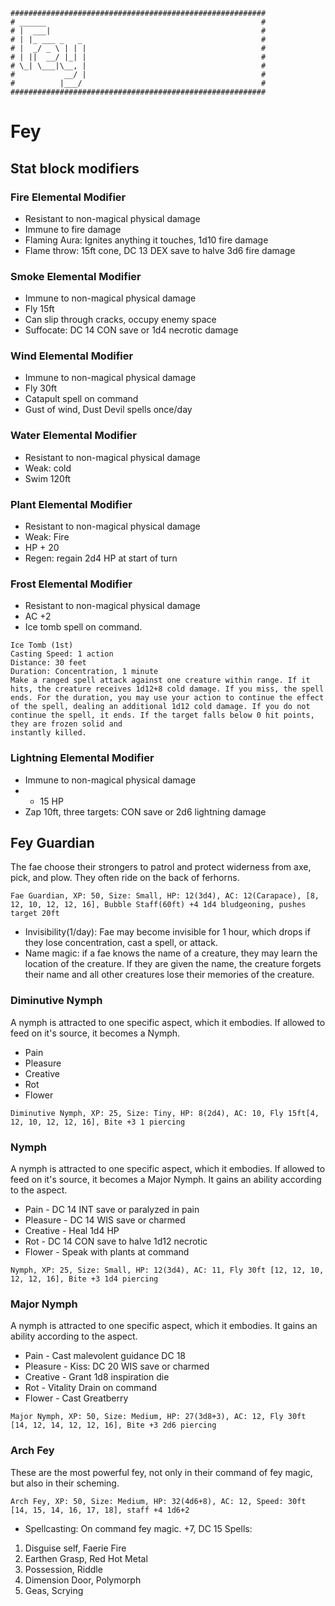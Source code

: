 ```
#########################################################
# ______                                                #
# |  ___|                                               #
# | |_ ___ _   _                                        #
# |  _/ _ \ | | |                                       #
# | ||  __/ |_| |                                       #
# \_| \___|\__, |                                       #
#           __/ |                                       #
#          |___/                                        #
#########################################################
```
# Fey

## Stat block modifiers


### Fire Elemental Modifier
- Resistant to non-magical physical damage
- Immune to fire damage
- Flaming Aura: Ignites anything it touches, 1d10 fire damage
- Flame throw: 15ft cone, DC 13 DEX save to halve 3d6 fire damage

### Smoke Elemental Modifier
- Immune to non-magical physical damage
- Fly 15ft
- Can slip through cracks, occupy enemy space
- Suffocate: DC 14 CON save or 1d4 necrotic damage

### Wind Elemental Modifier
- Immune to non-magical physical damage
- Fly 30ft
- Catapult spell on command
- Gust of wind, Dust Devil spells once/day


### Water Elemental Modifier
- Resistant to non-magical physical damage
- Weak: cold
- Swim 120ft

### Plant Elemental Modifier
- Resistant to non-magical physical damage
- Weak: Fire
- HP + 20
- Regen: regain 2d4 HP at start of turn

### Frost Elemental Modifier
- Resistant to non-magical physical damage
- AC +2
- Ice tomb spell on command.
```
Ice Tomb (1st)
Casting Speed: 1 action
Distance: 30 feet
Duration: Concentration, 1 minute
Make a ranged spell attack against one creature within range. If it hits, the creature receives 1d12+8 cold damage. If you miss, the spell ends. For the duration, you may use your action to continue the effect of the spell, dealing an additional 1d12 cold damage. If you do not continue the spell, it ends. If the target falls below 0 hit points, they are frozen solid and
instantly killed.
```

### Lightning Elemental Modifier
- Immune to non-magical physical damage
- + 15 HP
- Zap 10ft, three targets: CON save or 2d6 lightning damage


## Fey Guardian
The fae choose their strongers to patrol and protect widerness from axe, pick, and plow. They often ride on the back of ferhorns.

`Fae Guardian, XP: 50, Size: Small, HP: 12(3d4), AC: 12(Carapace), [8, 12, 10, 12, 12, 16], Bubble Staff(60ft) +4 1d4 bludgeoning, pushes target 20ft`
- Invisibility(1/day): Fae may become invisible for 1 hour, which drops if they lose concentration, cast a spell, or attack.
- Name magic: if a fae knows the name of a creature, they may learn the location of the creature. If they are given the name, the creature forgets their name and all other creatures lose their memories of the creature.

### Diminutive Nymph
A nymph is attracted to one specific aspect, which it embodies. If allowed to feed on it's source, it becomes a Nymph.
- Pain
- Pleasure
- Creative
- Rot
- Flower

`Diminutive Nymph, XP: 25, Size: Tiny, HP: 8(2d4), AC: 10, Fly 15ft[4, 12, 10, 12, 12, 16], Bite +3 1 piercing`

### Nymph
A nymph is attracted to one specific aspect, which it embodies. If allowed to feed on it's source, it becomes a Major Nymph. It gains an ability according to the aspect.
- Pain - DC 14 INT save or paralyzed in pain
- Pleasure - DC 14 WIS save or charmed
- Creative - Heal 1d4 HP
- Rot - DC 14 CON save to halve 1d12 necrotic 
- Flower - Speak with plants at command

`Nymph, XP: 25, Size: Small, HP: 12(3d4), AC: 11, Fly 30ft [12, 12, 10, 12, 12, 16], Bite +3 1d4 piercing`

### Major Nymph
A nymph is attracted to one specific aspect, which it embodies. It gains an ability according to the aspect.
- Pain - Cast malevolent guidance DC 18
- Pleasure - Kiss: DC 20 WIS save or charmed
- Creative - Grant 1d8 inspiration die
- Rot - Vitality Drain on command
- Flower - Cast Greatberry

`Major Nymph, XP: 50, Size: Medium, HP: 27(3d8+3), AC: 12, Fly 30ft [14, 12, 14, 12, 12, 16], Bite +3 2d6 piercing`

### Arch Fey
These are the most powerful fey, not only in their command of fey magic, but also in their scheming.

`Arch Fey, XP: 50, Size: Medium, HP: 32(4d6+8), AC: 12, Speed: 30ft [14, 15, 14, 16, 17, 18], staff +4 1d6+2`
- Spellcasting: On command fey magic. +7, DC 15 Spells:
1. Disguise self, Faerie Fire
2. Earthen Grasp, Red Hot Metal
3. Possession, Riddle
4. Dimension Door, Polymorph
5. Geas, Scrying